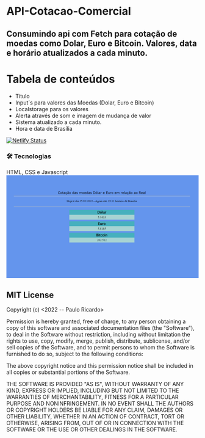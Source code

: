 # API-Cotacao-Comercial

<h2>Consumindo api com Fetch para cotação de moedas como  
Dolar, Euro e Bitcoin.
Valores, data e horário atualizados a cada minuto.</h2>

<h2 Status:  🚀 Concluído .</h2>
 
Tabela de conteúdos
=================
<!--ts-->
   * Título
   * Input´s para valores das Moedas (Dolar, Euro e Bitcoin)
   * Localstorage para os valores
   * Alerta através de som e imagem de mudança de valor
   * Sistema atualizado a cada minuto.
   * Hora e data de Brasília  
<!--te-->

[![Netlify Status](https://api.netlify.com/api/v1/badges/58fbac56-8412-4a46-a92f-1ea824384880/deploy-status)](https://app.netlify.com/sites/api-cotacao-moeda/deploys)

### 🛠 Tecnologias
HTML, CSS e Javascript
<br>
<img src=https://github.com/Rodrigues-PauloRicardo/API-Cotacao-Comercial/blob/main/capturaImg.png>
<br>


<h2>MIT License</h2>
Copyright (c) <2022 -- Paulo Ricardo>

Permission is hereby granted, free of charge, to any person obtaining a copy
of this software and associated documentation files (the "Software"), to deal
in the Software without restriction, including without limitation the rights
to use, copy, modify, merge, publish, distribute, sublicense, and/or sell
copies of the Software, and to permit persons to whom the Software is
furnished to do so, subject to the following conditions:

The above copyright notice and this permission notice shall be included in all
copies or substantial portions of the Software.

THE SOFTWARE IS PROVIDED "AS IS", WITHOUT WARRANTY OF ANY KIND, EXPRESS OR
IMPLIED, INCLUDING BUT NOT LIMITED TO THE WARRANTIES OF MERCHANTABILITY,
FITNESS FOR A PARTICULAR PURPOSE AND NONINFRINGEMENT. IN NO EVENT SHALL THE
AUTHORS OR COPYRIGHT HOLDERS BE LIABLE FOR ANY CLAIM, DAMAGES OR OTHER
LIABILITY, WHETHER IN AN ACTION OF CONTRACT, TORT OR OTHERWISE, ARISING FROM,
OUT OF OR IN CONNECTION WITH THE SOFTWARE OR THE USE OR OTHER DEALINGS IN THE
SOFTWARE.
